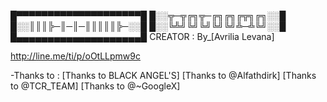 

█▀▀▀▀▀▀▀▀▀▀▀▀▀▀▀▀▀▀▀▀█
█░░╦─╦╔╗╦─╔╗╔╗╔╦╗╔╗░░█
█░░║║║╠─║─║─║║║║║╠─░░█
█░░╚╩╝╚╝╚╝╚╝╚╝╩─╩╚╝░░█
█▄▄▄▄▄▄▄▄▄▄▄▄▄▄▄▄▄▄▄▄█
CREATOR :
By_[Avrilia Levana]

http://line.me/ti/p/oOtLLpmw9c

-Thanks to :
[Thanks to BLACK ANGEL'S]
[Thanks to @Alfathdirk]
[Thanks to @TCR_TEAM]
[Thanks to @~GoogleX]